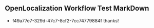 ## OpenLocalization Workflow Test MarkDown
* f49a77e7-329d-47c7-8cf2-7cc74779884f thanks!

<!--HONumber=Jul16_HO4-->


